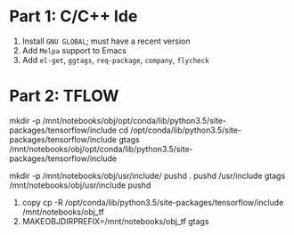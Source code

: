 # Part 1: C/C++ Ide

1. Install `GNU GLOBAL`; must have a recent version
2. Add `Melpa` support to Emacs
3. Add `el-get`, `ggtags`, `req-package`, `company`, `flycheck`

# Part 2: TFLOW
mkdir -p /mnt/notebooks/obj/opt/conda/lib/python3.5/site-packages/tensorflow/include
cd /opt/conda/lib/python3.5/site-packages/tensorflow/include
gtags /mnt/notebooks/obj/opt/conda/lib/python3.5/site-packages/tensorflow/include

mkdir -p /mnt/notebooks/obj/usr/include/
pushd .
pushd /usr/include
gtags /mnt/notebooks/obj/usr/include
pushd

1. copy cp -R /opt/conda/lib/python3.5/site-packages/tensorflow/include  /mnt/notebooks/obj_tf
2. MAKEOBJDIRPREFIX=/mnt/notebooks/obj_tf gtags
